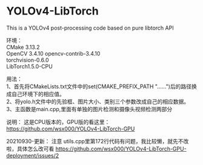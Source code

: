 # YOLOv4-LibTorch
This is a YOLOv4 post-processing code based on pure libtorch API  

环境：  
CMake 3.13.2  
OpenCV 3.4.10 opencv-contrib-3.4.10  
torchvision-0.6.0  
LibTorch1.5.0-CPU  

用法：  
1、首先将CMakeLists.txt文件中的set(CMAKE_PREFIX_PATH "......")后的路径换成自己环境下的相应值。  
2、将yolo.h文件中的先验框、图片大小、类别三个参数改成自己的相应数据。  
3、主函数是main.cpp,里面有单独的图片检测和摄像头视频检测两部分

说明：
这是CPU版本的，GPU版的看这里：https://github.com/wsx000/YOLOv4-LibTorch-GPU  

20210930-更新：
注意 utils.cpp里第172行代码有问题，我比较懒，就先不改啦，具体怎么改可看 https://github.com/wsx000/YOLOv4-LibTorch-GPU-deployment/issues/2



